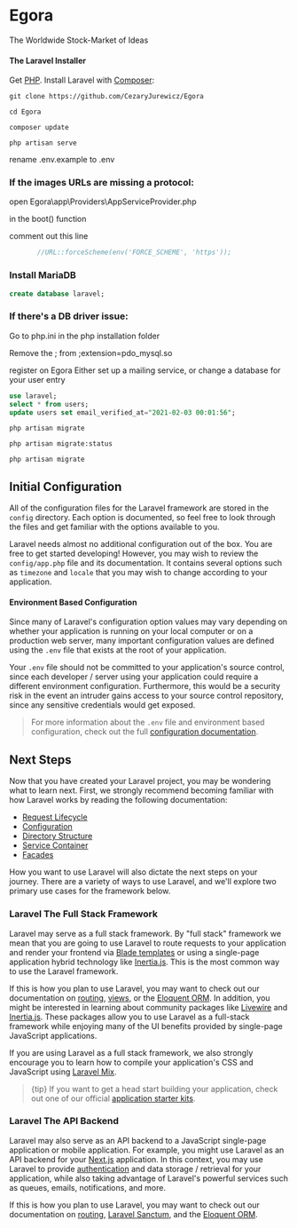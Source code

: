 # Egora
The Worldwide Stock-Market of Ideas

#### The Laravel Installer
Get [PHP](php.net).
Install Laravel with [Composer](https://getcomposer.org/):

```nothing
git clone https://github.com/CezaryJurewicz/Egora

cd Egora

composer update

php artisan serve
```

rename .env.example to .env

### If the images URLs are missing a protocol:
 open Egora\app\Providers\AppServiceProvider.php
 
 in the boot() function
 
 comment out this line
 ```php
        //URL::forceScheme(env('FORCE_SCHEME', 'https'));
```
### Install MariaDB
```SQL
create database laravel;
```

### If there's a DB driver issue:
Go to php.ini in the php installation folder

Remove the ; from ;extension=pdo_mysql.so

register on Egora
Either set up a mailing service, or change a database for your user entry
```SQL
use laravel;
select * from users;
update users set email_verified_at="2021-02-03 00:01:56";
```


```nothing
php artisan migrate

php artisan migrate:status

php artisan migrate
```

<a name="initial-configuration"></a>
## Initial Configuration

All of the configuration files for the Laravel framework are stored in the `config` directory. Each option is documented, so feel free to look through the files and get familiar with the options available to you.

Laravel needs almost no additional configuration out of the box. You are free to get started developing! However, you may wish to review the `config/app.php` file and its documentation. It contains several options such as `timezone` and `locale` that you may wish to change according to your application.

<a name="environment-configuration"></a>
#### Environment Based Configuration

Since many of Laravel's configuration option values may vary depending on whether your application is running on your local computer or on a production web server, many important configuration values are defined using the `.env` file that exists at the root of your application.

Your `.env` file should not be committed to your application's source control, since each developer / server using your application could require a different environment configuration. Furthermore, this would be a security risk in the event an intruder gains access to your source control repository, since any sensitive credentials would get exposed.

> For more information about the `.env` file and environment based configuration, check out the full [configuration documentation](https://laravel.com/docs/6.x/configuration#environment-configuration).

<a name="next-steps"></a>
## Next Steps

Now that you have created your Laravel project, you may be wondering what to learn next. First, we strongly recommend becoming familiar with how Laravel works by reading the following documentation:

- [Request Lifecycle](https://laravel.com/docs/6.x/lifecycle)
- [Configuration](/docs/{{version}}/configuration)
- [Directory Structure](/docs/{{version}}/structure)
- [Service Container](/docs/{{version}}/container)
- [Facades](/docs/{{version}}/facades)

How you want to use Laravel will also dictate the next steps on your journey. There are a variety of ways to use Laravel, and we'll explore two primary use cases for the framework below.

<a name="laravel-the-fullstack-framework"></a>
### Laravel The Full Stack Framework

Laravel may serve as a full stack framework. By "full stack" framework we mean that you are going to use Laravel to route requests to your application and render your frontend via [Blade templates](/docs/{{version}}/blade) or using a single-page application hybrid technology like [Inertia.js](https://inertiajs.com). This is the most common way to use the Laravel framework.

If this is how you plan to use Laravel, you may want to check out our documentation on [routing](/docs/{{version}}/routing), [views](/docs/{{version}}/views), or the [Eloquent ORM](/docs/{{version}}/eloquent). In addition, you might be interested in learning about community packages like [Livewire](https://laravel-livewire.com) and [Inertia.js](https://inertiajs.com). These packages allow you to use Laravel as a full-stack framework while enjoying many of the UI benefits provided by single-page JavaScript applications.

If you are using Laravel as a full stack framework, we also strongly encourage you to learn how to compile your application's CSS and JavaScript using [Laravel Mix](/docs/{{version}}/mix).

> {tip} If you want to get a head start building your application, check out one of our official [application starter kits](/docs/{{version}}/starter-kits).

<a name="laravel-the-api-backend"></a>
### Laravel The API Backend

Laravel may also serve as an API backend to a JavaScript single-page application or mobile application. For example, you might use Laravel as an API backend for your [Next.js](https://nextjs.org) application. In this context, you may use Laravel to provide [authentication](/docs/{{version}}/sanctum) and data storage / retrieval for your application, while also taking advantage of Laravel's powerful services such as queues, emails, notifications, and more.

If this is how you plan to use Laravel, you may want to check out our documentation on [routing](/docs/{{version}}/routing), [Laravel Sanctum](/docs/{{version}}/sanctum), and the [Eloquent ORM](/docs/{{version}}/eloquent).
